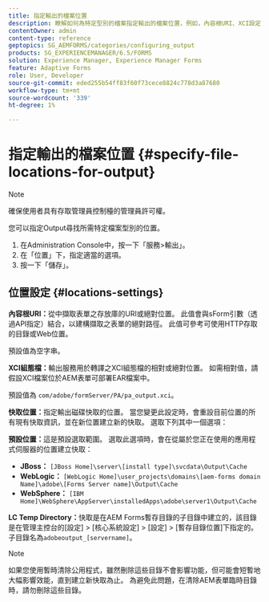 ```yaml
---
title: 指定輸出的檔案位置
description: 瞭解如何為特定型別的檔案指定輸出的檔案位置，例如，內容根URI、XCI設定檔案、快取和預設。
contentOwner: admin
content-type: reference
geptopics: SG_AEMFORMS/categories/configuring_output
products: SG_EXPERIENCEMANAGER/6.5/FORMS
solution: Experience Manager, Experience Manager Forms
feature: Adaptive Forms
role: User, Developer
source-git-commit: eded255b54ff83f60f73cece8824c778d3a87680
workflow-type: tm+mt
source-wordcount: '339'
ht-degree: 1%

---
```


# 指定輸出的檔案位置 {#specify-file-locations-for-output}

>[!NOTE]
> 
> 確保使用者具有存取管理員控制檯的管理員許可權。

您可以指定Output尋找所需特定檔案型別的位置。

1. 在Administration Console中，按一下「服務>輸出」。
1. 在「位置」下，指定適當的選項。
1. 按一下「儲存」。

## 位置設定 {#locations-settings}

**內容根URI：**&#x200B;從中擷取表單之存放庫的URI或絕對位置。 此值會與sForm引數（透過API指定）結合，以建構擷取之表單的絕對路徑。 此值可參考可使用HTTP存取的目錄或Web位置。

預設值為空字串。

**XCI組態檔：**&#x200B;輸出服務用於轉譯之XCI組態檔的相對或絕對位置。 如需相對值，請假設XCI檔案位於AEM表單可部署EAR檔案中。

預設值為 `com/adobe/formServer/PA/pa_output.xci`。

**快取位置：**&#x200B;指定輸出磁碟快取的位置。 當您變更此設定時，會重設目前位置的所有現有快取資訊，並在新位置建立新的快取。 選取下列其中一個選項：

**預設位置：**&#x200B;這是預設選取範圍。 選取此選項時，會在從屬於您正在使用的應用程式伺服器的位置建立快取：

* **JBoss：** `[JBoss Home]\server\[install type]\svcdata\Output\Cache`
* **WebLogic：** `[WebLogic Home]\user_projects\domains\[aem-forms domain Name]\adobe\[Forms Server name]\Output\Cache`
* **WebSphere：** `[IBM Home]\WebSphere\AppServer\installedApps\adobe\server1\Output\Cache`

**LC Temp Directory：**&#x200B;快取是在AEM Forms暫存目錄的子目錄中建立的，該目錄是在管理主控台的[設定] > [核心系統設定] > [設定] > [暫存目錄位置]下指定的。 子目錄名為`adobeoutput_[servername]`。

>[!NOTE]
>
>如果您使用暫時清除公用程式，雖然刪除這些目錄不會影響功能，但可能會短暫地大幅影響效能，直到建立新快取為止。 為避免此問題，在清除AEM表單臨時目錄時，請勿刪除這些目錄。
